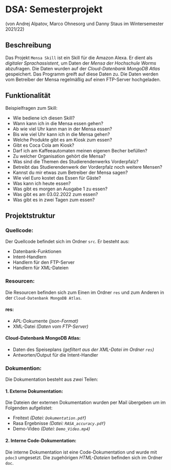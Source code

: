 # DSA: Semesterprojekt
(von Andrej Alpatov, Marco Ohnesorg und Danny Staus im Wintersemester 2021/22)

## Beschreibung
Das Projekt `Mensa Skill` ist ein Skill für die Amazon Alexa. Er dient als *digitaler Sprachassistent*, 
um Daten der *Mensa der Hochschule Worms* abzufragen. Die Daten wurden auf der *Cloud-Datenbank MongoDB Atlas* gespeichert. 
Das Programm greift auf diese Daten zu. Die Daten werden vom Betreiber der Mensa regelmäßig auf einen FTP-Server hochgeladen.

## Funktionalität
Beispielfragen zum Skill:
- Wie bediene ich diesen Skill?
- Wann kann ich in die Mensa essen gehen?
- Ab wie viel Uhr kann man in der Mensa essen?
- Bis wie viel Uhr kann ich in die Mensa gehen?
- Welche Produkte gibt es am Kiosk zum essen?
- Gibt es Coca Cola am Kiosk?
- Darf ich am Kaffeeautomaten meinen eigenen Becher befüllen?
- Zu welcher Organisation gehört die Mensa?
- Was sind die Themen des Studierendenwerks Vorderpfalz?
- Betreibt das Studierendenwerk der Vorderpfalz noch weitere Mensen?
- Kannst du mir etwas zum Betreiber der Mensa sagen?
- Wie viel Euro kostet das Essen für Gäste?
- Was kann ich heute essen?
- Was gibt es morgen an Ausgabe 1 zu essen?
- Was gibt es am 03.02.2022 zum essen?
- Was gibt es in zwei Tagen zum essen?

## Projektstruktur
### Quellcode:
Der Quellcode befindet sich im Ordner `src`. Er besteht aus:
- Datenbank-Funktionen
- Intent-Handlern
- Handlern für den FTP-Server
- Handlern für XML-Dateien

### Resourcen:
Die Resourcen befinden sich zum Einen im Ordner `res` und zum Anderen in der `Cloud-Datenbank MongoDB Atlas`.
#### res:
- APL-Dokumente *(json-Format)*
- XML-Datei *(Daten vom FTP-Server)*

#### Cloud-Datenbank MongoDB Atlas:
- Daten des Speiseplans *(gefiltert aus der XML-Datei im Ordner `res`)*
- Antworten/Output für die Intent-Handler

### Dokumention:
Die Dokumentation besteht aus *zwei* Teilen:
#### 1. Externe Dokumentation:
Die Dateien der externen Dokumentation wurden per Mail übergeben um im Folgenden aufgelistet:
- Freitext *(Datei: `Dokumentation.pdf`)*
- Rasa Ergebnisse *(Datei: `RASA_accuracy.pdf`)*
- Demo-Video *(Datei: `Demo_Video.mp4`)*
#### 2. Interne Code-Dokumentation:
Die interne Dokumentation ist eine Code-Dokumentation und wurde mit `pdoc3` umgesetzt. Die zugehörigen *HTML-Dateien* befinden sich im Ordner `doc`.
